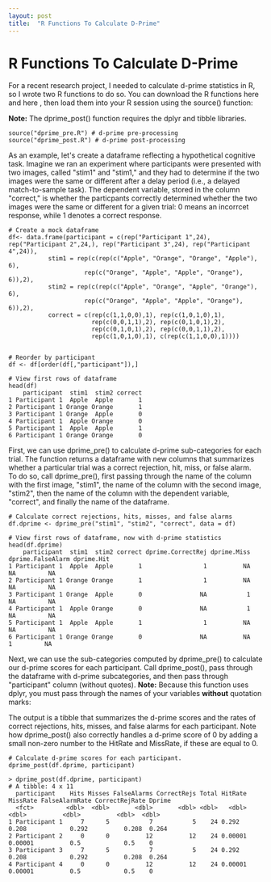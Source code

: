 ```yaml
---
layout: post
title:  "R Functions To Calculate D-Prime"
---
```


# R Functions To Calculate D-Prime

For a recent research project, I needed to calculate d-prime statistics in R, so I wrote two R functions to do so. You can download the R functions here <a href="/r/dprime_pre.R" target="_blank"><i class="fa fa-file-text fa-md"></i></a> and here <a href="/r/dprime_post.R" target="_blank"><i class="fa fa-file-text fa-md"></i></a>, then load them into your R session using the source() function:

**Note:** The dprime_post() function requires the dplyr and tibble libraries.
```
source("dprime_pre.R") # d-prime pre-processing
source("dprime_post.R") # d-prime post-processing
```

As an example, let's create a dataframe reflecting a hypothetical cognitive task. Imagine we ran an experiment where participants were presented with two images, called "stim1" and "stim1," and they had to determine if the two images were the same or different after a delay period (i.e., a delayed match-to-sample task). The dependent variable, stored in the column "correct," is whether the particpants correctly determined whether the two images were the same or different for a given trial: 0 means an incorrcet response, while 1 denotes a correct response.

```
# Create a mock dataframe
df<- data.frame(participant = c(rep("Participant 1",24), rep("Participant 2",24,), rep("Participant 3",24), rep("Participant 4",24)),
           stim1 = rep(c(rep(c("Apple", "Orange", "Orange", "Apple"), 6),
                     rep(c("Orange", "Apple", "Apple", "Orange"), 6)),2),
           stim2 = rep(c(rep(c("Apple", "Orange", "Apple", "Orange"), 6),
                     rep(c("Orange", "Apple", "Apple", "Orange"), 6)),2),
           correct = c(rep(c(1,1,0,0),1), rep(c(1,0,1,0),1),
                       rep(c(0,0,1,1),2), rep(c(0,1,0,1),2),
                       rep(c(0,1,0,1),2), rep(c(0,0,1,1),2),
                       rep(c(1,0,1,0),1), c(rep(c(1,1,0,0),1))))
					   
					   
# Reorder by participant
df <- df[order(df[,"participant"]),] 

# View first rows of dataframe 
head(df)
    participant  stim1  stim2 correct
1 Participant 1  Apple  Apple       1
2 Participant 1 Orange Orange       1
3 Participant 1 Orange  Apple       0
4 Participant 1  Apple Orange       0
5 Participant 1  Apple  Apple       1
6 Participant 1 Orange Orange       0
```

First, we can use dprime_pre() to calculate d-prime sub-categories for each trial. The function returns a dataframe with new columns that summarizes whether a particular trial was a correct rejection, hit, miss, or false alarm.  
To do so, call dprime_pre(), first passing through the name of the column with the first image, "stim1", the name of the column with the second image, "stim2", then the name of the column with the dependent variable, "correct", and finally the name of the dataframe.

```
# Calculate correct rejections, hits, misses, and false alarms
df.dprime <- dprime_pre("stim1", "stim2", "correct", data = df)

# View first rows of dataframe, now with d-prime statistics
head(df.dprime)
    participant  stim1  stim2 correct dprime.CorrectRej dprime.Miss dprime.FalseAlarm dprime.Hit
1 Participant 1  Apple  Apple       1                 1          NA                NA         NA
2 Participant 1 Orange Orange       1                 1          NA                NA         NA
3 Participant 1 Orange  Apple       0                NA           1                NA         NA
4 Participant 1  Apple Orange       0                NA           1                NA         NA
5 Participant 1  Apple  Apple       1                 1          NA                NA         NA
6 Participant 1 Orange Orange       0                NA          NA                 1         NA

```

Next, we can use the sub-categories computed by dprime_pre() to calculate our d-prime scores for each participant. Call dprime_post(), pass through the dataframe with d-prime subcategories, and then pass through "participant" column (without quotes).
**Note:** Because this function uses dplyr, you must pass through the names of your variables **without** quotation marks:

The output is a tibble that summarizes the d-prime scores and the rates of correct rejections, hits, misses, and false alarms for each participant. Note how dprime_post() also correctly handles a d-prime score of 0 by adding a small non-zero number to the HitRate and MissRate, if these are equal to 0.
```
# Calculate d-prime scores for each participant.
dprime_post(df.dprime, participant)

> dprime_post(df.dprime, participant)
# A tibble: 4 x 11
  participant    Hits Misses FalseAlarms CorrectRejs Total HitRate MissRate FalseAlarmRate CorrectRejRate Dprime
  <fct>         <dbl>  <dbl>       <dbl>       <dbl> <dbl>   <dbl>    <dbl>          <dbl>          <dbl>  <dbl>
1 Participant 1     7      5           7           5    24 0.292    0.208            0.292          0.208  0.264
2 Participant 2     0      0          12          12    24 0.00001  0.00001          0.5            0.5    0    
3 Participant 3     7      5           7           5    24 0.292    0.208            0.292          0.208  0.264
4 Participant 4     0      0          12          12    24 0.00001  0.00001          0.5            0.5    0    
```
